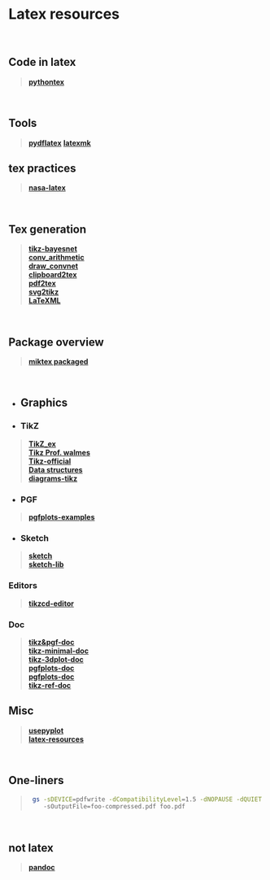 
# Latex resources

<br/>

## Code in latex
> **[pythontex](https://github.com/gpoore/pythontex)**     


<br/>


## Tools
> **[pydflatex](https://github.com/olivierverdier/pydflatex)**
> **[latexmk](https://www.ctan.org/pkg/latexmk)**


## tex practices
> **[nasa-latex](https://github.com/nasa/nasa-latex-docs)**      
<br/>

## Tex generation
> **[tikz-bayesnet](https://github.com/jluttine/tikz-bayesnet)**   
> **[conv_arithmetic](https://github.com/vdumoulin/conv_arithmetic)**   
> **[draw_convnet](https://github.com/gwding/draw_convnet)**   
> **[clipboard2tex](https://mathpix.com/)**   
> **[pdf2tex](https://www.abisource.com/)**   
> **[svg2tikz](https://github.com/kjellmf/svg2tikz)**   
> **[LaTeXML](https://dlmf.nist.gov/LaTeXML/)**   

<br/>

## Package overview
> **[miktex packaged](https://miktex.org/pkg/az)**   

<br/>


+ ## Graphics
- ### TikZ 
> **[TikZ_ex](https://github.com/PetarV-/TikZ)**   
> **[Tikz Prof. walmes](http://www.leg.ufpr.br/~walmes/tikz/)**   
> **[Tikz-official](https://github.com/walmes/Tikz)**   
> **[Data structures ](https://atc1.aut.uah.es/~david/notes/2017/03/datastructures-in-tikz/)**   
> **[diagrams-tikz](https://wiki.physik.uzh.ch/cms/latex:tikz)**   
- ### PGF
> **[pgfplots-examples](http://pgfplots.sourceforge.net/gallery.html)**   




- ### Sketch
> **[sketch](http://www.frontiernet.net/~eugene.ressler/)**   
> **[sketch-lib](http://alexdu.github.io/sketch-lib/)**   

### Editors
> **[tikzcd-editor](https://github.com/yishn/tikzcd-editor)**   
### Doc
> **[tikz&pgf-doc](http://ctan.uib.no/graphics/pgf/base/doc/pgfmanual.pdf)**   
> **[tikz-minimal-doc](http://ctan.uib.no/graphics/pgf/contrib/tikz-3dplot/tikz-3dplot_documentation.pdf)**   
> **[tikz-3dplot-doc](http://ctan.uib.no/graphics/pgf/contrib/tikz-3dplot/tikz-3dplot_documentation.pdf)**   
> **[pgfplots-doc](http://pgfplots.sourceforge.net/gallery.html)**   
> **[pgfplots-doc](http://pgfplots.sourceforge.net/gallery.html)**   
> **[tikz-ref-doc](docs/c_tikzref.pdf)**   



## Misc
> **[usepyplot](https://github.com/masasin/latexipy)**   
> **[latex-resources](https://github.com/davidstutz/latex-resources)**   

<br/>

## One-liners

>   ```sh
>    gs -sDEVICE=pdfwrite -dCompatibilityLevel=1.5 -dNOPAUSE -dQUIET -dBATCH 
>       -sOutputFile=foo-compressed.pdf foo.pdf
>   ```


<br/>

## not latex

> **[pandoc](https://github.com/jgm/pandoc)**   

